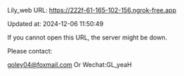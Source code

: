 Lily_web URL: https://222f-61-165-102-156.ngrok-free.app

Updated at: 2024-12-06 11:50:49

If you cannot open this URL, the server might be down.

Please contact: 

goley04@foxmail.com Or Wechat:GL_yeaH